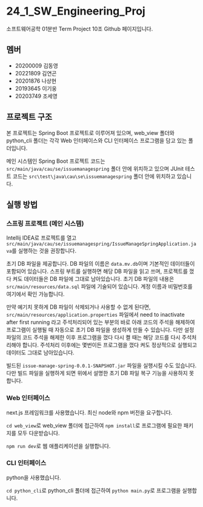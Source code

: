 # 24_1_SW_Engineering_Proj

소프트웨어공학 01분반 Term Project 10조 Github 페이지입니다.

## 멤버

- 20200009 김동영
- 20221809 김연곤
- 20201876 나상현
- 20193645 이기웅
- 20203749 조세영

## 프로젝트 구조

본 프로젝트는 Spring Boot 프로젝트로 이루어져 있으며, web_view 폴더와 python_cli 폴더는 각각 Web 인터페이스와 CLI 인터페이스 프로그램을 담고 있는 폴더입니다.

메인 시스템인 Spring Boot 프로젝트 코드는 `src/main/java/cau/se/issuemanagespring` 폴더 안에 위치하고 있으며 JUnit 테스트 코드는 `src\test\java\cau\se\issuemanagespring` 폴더 안에 위치하고 있습니다.

## 실행 방법

### 스프링 프로젝트 (메인 시스템)

Intellij IDEA로 프로젝트를 열고 `src/main/java/cau/se/issuemanagespring/IssueManageSpringApplication.java`를 실행하는 것을 권장합니다.

초기 DB 파일을 제공합니다. DB 파일의 이름은 `data.mv.db`이며 기본적인 데이터들이 포함되어 있습니다. 스프링 부트를 실행하면 해당 DB 파일을 읽고 쓰며, 프로젝트를 껐다 켜도 데이터들은 DB 파일에 그대로 남아있습니다. 초기 DB 파일의 내용은 `src/main/resources/data.sql` 파일에 기술되어 있습니다. 계정 이름과 비밀번호를 여기에서 확인 가능합니다.

만약 예기치 못하게 DB 파일이 삭제되거나 사용할 수 없게 된다면, `src/main/resources/application.properties` 파일에서 need to inactivate after first running 라고 주석처리되어 있는 부분의 바로 아래 코드의 주석을 해제하여 프로그램이 실행될 때 자동으로 초기 DB 파일을 생성하게 만들 수 있습니다. 다만 설정 파일의 코드 주석을 해제한 이후 프로그램을 껐다 다시 켤 때는 해당 코드를 다시 주석처리해야 합니다. 주석처리 이후에는 몇번이든 프로그램을 껐다 켜도 정상적으로 실행되고 데이터도 그대로 남아있습니다.

빌드된 `issue-manage-spring-0.0.1-SNAPSHOT.jar` 파일을 실행시킬 수도 있습니다. 다만 빌드 파일을 실행하게 되면 위에서 설명한 초기 DB 파일 복구 기능을 사용하지 못합니다.

### Web 인터페이스

next.js 프레임워크를 사용했습니다. 최신 node와 npm 버전을 요구합니다.

`cd web_view`로 web_view 폴더에 접근하여 `npm install`로 프로그램에 필요한 패키지를 모두 다운받습니다.

`npm run dev`로 웹 애플리케이션을 실행합니다.

### CLI 인터페이스

python을 사용했습니다.

`cd python_cli`로 python_cli 폴더에 접근하여 `python main.py`로 프로그램을 실행합니다.
